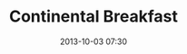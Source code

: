 ---
date: 2013-10-03 07:30
hour: 7:30 - 8:00 am
title: Continental Breakfast
name: 
company:
categories: day2
expand:
---